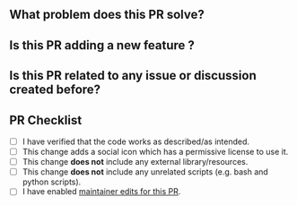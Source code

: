 <!--

## Read this before opening a PR.

Thank you for contributing to hugo-blog-awesome!
Please fill out the following questions to make it easier for us to review your
changes. Neither you need to answer all questions nor you have to check all the boxes below.

-->


## What problem does this PR solve?

<!--
A small description of the fix.
-->

## Is this PR adding a new feature ?

<!--
A small description of the feature.
-->

## Is this PR related to any issue or discussion created before?

<!--
Provide link(s) to any releavant issue or discussions post here.

If this PR resolves an existing issue (say issue number 1), write "Closes #1" in your pull request description (not in title) so that the issue is closed automatically when this PR is merged.
-->


## PR Checklist

- [ ] I have verified that the code works as described/as intended.
- [ ] This change adds a social icon which has a permissive license to use it.
- [ ] This change **does not** include any external library/resources.
- [ ] This change **does not** include any unrelated scripts (e.g. bash and python scripts).
- [ ] I have enabled [maintainer edits for this PR](https://help.github.com/en/github/collaborating-with-issues-and-pull-requests/allowing-changes-to-a-pull-request-branch-created-from-a-fork).